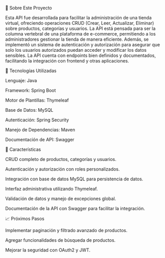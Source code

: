 📄 Sobre Este Proyecto

Esta API fue desarrollada para facilitar la administración de una tienda virtual, ofreciendo operaciones CRUD (Crear, Leer, Actualizar, Eliminar) sobre productos, categorías y usuarios. La API está pensada para ser la columna vertebral de una plataforma de e-commerce, permitiendo a los administradores gestionar la tienda de manera eficiente. Además, se implementó un sistema de autenticación y autorización para asegurar que solo los usuarios autorizados puedan acceder y modificar los datos sensibles. La API cuenta con endpoints bien definidos y documentados, facilitando la integración con frontend y otras aplicaciones.


🔧 Tecnologías Utilizadas

Lenguaje: Java

Framework: Spring Boot

Motor de Plantillas: Thymeleaf

Base de Datos: MySQL

Autenticación: Spring Security

Manejo de Dependencias: Maven

Documentación de API: Swagger


🚀 Características

CRUD completo de productos, categorías y usuarios.

Autenticación y autorización con roles personalizados.

Integración con base de datos MySQL para persistencia de datos.

Interfaz administrativa utilizando Thymeleaf.

Validación de datos y manejo de excepciones global.

Documentación de la API con Swagger para facilitar la integración.


📈 Próximos Pasos

Implementar paginación y filtrado avanzado de productos.

Agregar funcionalidades de búsqueda de productos.

Mejorar la seguridad con OAuth2 y JWT.
